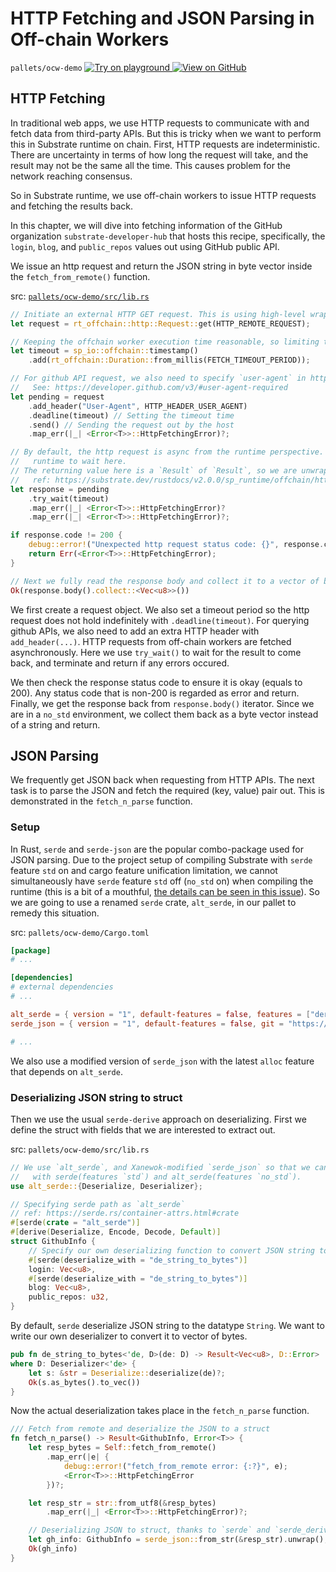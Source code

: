 # HTTP Fetching and JSON Parsing in Off-chain Workers

`pallets/ocw-demo`
<a target="_blank" href="https://playground.substrate.dev/?deploy=recipes&files=%2Fhome%2Fsubstrate%2Fworkspace%2Fpallets%ocw-demo%2Fsrc%2Flib.rs">
	<img src="https://img.shields.io/badge/Playground-Try%20it!-brightgreen?logo=Parity%20Substrate" alt ="Try on playground"/>
</a>
<a target="_blank" href="https://github.com/substrate-developer-hub/recipes/tree/master/pallets/ocw-demo/src/lib.rs">
	<img src="https://img.shields.io/badge/Github-View%20Code-brightgreen?logo=github" alt ="View on GitHub"/>
</a>

## HTTP Fetching

In traditional web apps, we use HTTP requests to communicate with and fetch data from third-party APIs.
But this is tricky when we want to perform this in Substrate runtime on chain. First, HTTP requests
are indeterministic. There are uncertainty in terms of how long the request will take, and the result
may not be the same all the time. This causes problem for the network reaching consensus.

So in Substrate runtime, we use off-chain workers to issue HTTP requests and fetching the results back.

In this chapter, we will dive into fetching information of the GitHub organization `substrate-developer-hub`
that hosts this recipe, specifically, the `login`, `blog`, and `public_repos` values out using GitHub
public API.

We issue an http request and return the JSON string in byte vector inside the `fetch_from_remote()`
function.

src:
[`pallets/ocw-demo/src/lib.rs`](https://github.com/substrate-developer-hub/recipes/tree/master/pallets/ocw-demo/src/lib.rs)

```rust
// Initiate an external HTTP GET request. This is using high-level wrappers from `sp_runtime`.
let request = rt_offchain::http::Request::get(HTTP_REMOTE_REQUEST);

// Keeping the offchain worker execution time reasonable, so limiting the call to be within 3s.
let timeout = sp_io::offchain::timestamp()
	.add(rt_offchain::Duration::from_millis(FETCH_TIMEOUT_PERIOD));

// For github API request, we also need to specify `user-agent` in http request header.
//   See: https://developer.github.com/v3/#user-agent-required
let pending = request
	.add_header("User-Agent", HTTP_HEADER_USER_AGENT)
	.deadline(timeout) // Setting the timeout time
	.send() // Sending the request out by the host
	.map_err(|_| <Error<T>>::HttpFetchingError)?;

// By default, the http request is async from the runtime perspective. So we are asking the
//   runtime to wait here.
// The returning value here is a `Result` of `Result`, so we are unwrapping it twice by two `?`
//   ref: https://substrate.dev/rustdocs/v2.0.0/sp_runtime/offchain/http/struct.PendingRequest.html#method.try_wait
let response = pending
	.try_wait(timeout)
	.map_err(|_| <Error<T>>::HttpFetchingError)?
	.map_err(|_| <Error<T>>::HttpFetchingError)?;

if response.code != 200 {
	debug::error!("Unexpected http request status code: {}", response.code);
	return Err(<Error<T>>::HttpFetchingError);
}

// Next we fully read the response body and collect it to a vector of bytes.
Ok(response.body().collect::<Vec<u8>>())
```

We first create a request object. We also set a timeout period so the http request does not hold
indefinitely with `.deadline(timeout)`. For querying github APIs, we also need to add an extra HTTP
header with `add_header(...)`. HTTP requests from off-chain workers are fetched asynchronously. Here
we use `try_wait()` to wait for the result to come back, and terminate and return if any errors occured.

We then check the response status code to ensure it is okay (equals to 200). Any status code that is
non-200 is regarded as error and return. Finally, we get the response back from `response.body()`
iterator. Since we are in a `no_std` environment, we collect them back as a byte vector instead of a
string and return.

## JSON Parsing

We frequently get JSON back when requesting from HTTP APIs. The next task is to parse the JSON
and fetch the required (key, value) pair out. This is demonstrated in the `fetch_n_parse`
function.

### Setup

In Rust, `serde` and `serde-json` are the popular combo-package used for JSON parsing. Due to the
project setup of compiling Substrate with `serde` feature `std` on and cargo feature
unification limitation, we cannot simultaneously have `serde` feature `std` off (`no_std` on) when
compiling the runtime (this is a bit of a mouthful,
[the details can be seen in this issue](https://github.com/rust-lang/cargo/issues/4463)). So we are
going to use a renamed `serde` crate, `alt_serde`, in our pallet to remedy this situation.

src:
`pallets/ocw-demo/Cargo.toml`

```toml
[package]
# ...

[dependencies]
# external dependencies
# ...

alt_serde = { version = "1", default-features = false, features = ["derive"] }
serde_json = { version = "1", default-features = false, git = "https://github.com/Xanewok/json", branch = "no-std", features = ["alloc"] }

# ...
```

We also use a modified version of `serde_json` with the latest `alloc` feature that depends on `alt_serde`.

### Deserializing JSON string to struct

Then we use the usual `serde-derive` approach on deserializing. First we define the struct with
fields that we are interested to extract out.

src:
`pallets/ocw-demo/src/lib.rs`

```rust
// We use `alt_serde`, and Xanewok-modified `serde_json` so that we can compile the program
//   with serde(features `std`) and alt_serde(features `no_std`).
use alt_serde::{Deserialize, Deserializer};

// Specifying serde path as `alt_serde`
// ref: https://serde.rs/container-attrs.html#crate
#[serde(crate = "alt_serde")]
#[derive(Deserialize, Encode, Decode, Default)]
struct GithubInfo {
	// Specify our own deserializing function to convert JSON string to vector of bytes
	#[serde(deserialize_with = "de_string_to_bytes")]
	login: Vec<u8>,
	#[serde(deserialize_with = "de_string_to_bytes")]
	blog: Vec<u8>,
	public_repos: u32,
}
```

By default, `serde` deserialize JSON string to the datatype `String`. We want to write our own
deserializer to convert it to vector of bytes.

```rust
pub fn de_string_to_bytes<'de, D>(de: D) -> Result<Vec<u8>, D::Error>
where D: Deserializer<'de> {
	let s: &str = Deserialize::deserialize(de)?;
	Ok(s.as_bytes().to_vec())
}
```

Now the actual deserialization takes place in the `fetch_n_parse` function.

```rust
/// Fetch from remote and deserialize the JSON to a struct
fn fetch_n_parse() -> Result<GithubInfo, Error<T>> {
	let resp_bytes = Self::fetch_from_remote()
		.map_err(|e| {
			debug::error!("fetch_from_remote error: {:?}", e);
			<Error<T>>::HttpFetchingError
		})?;

	let resp_str = str::from_utf8(&resp_bytes)
		.map_err(|_| <Error<T>>::HttpFetchingError)?;

	// Deserializing JSON to struct, thanks to `serde` and `serde_derive`
	let gh_info: GithubInfo = serde_json::from_str(&resp_str).unwrap();
	Ok(gh_info)
}
```
